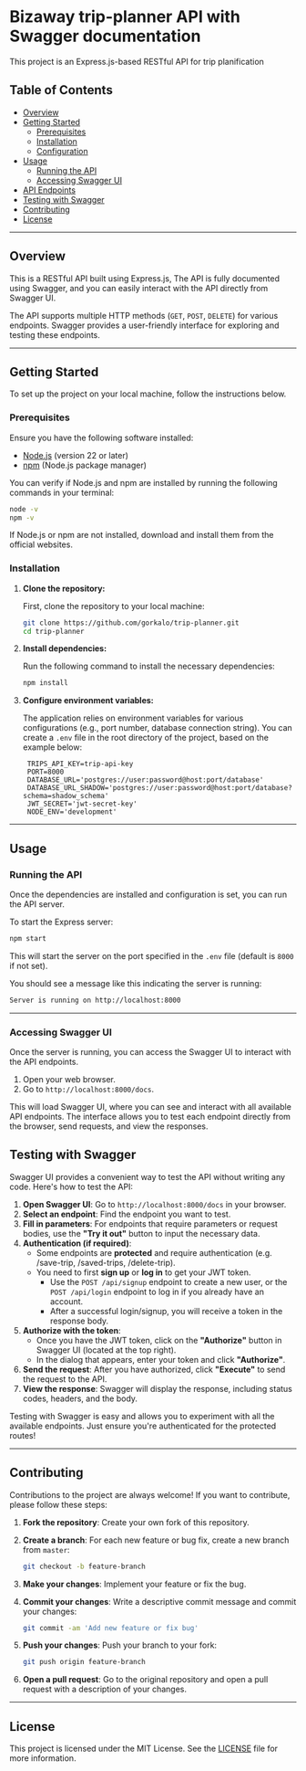 
# Bizaway trip-planner API with Swagger documentation

This project is an Express.js-based RESTful API for trip planification

## Table of Contents

- [Overview](#overview)
- [Getting Started](#getting-started)
  - [Prerequisites](#prerequisites)
  - [Installation](#installation)
  - [Configuration](#configuration)
- [Usage](#usage)
  - [Running the API](#running-the-api)
  - [Accessing Swagger UI](#accessing-swagger-ui)
- [API Endpoints](#api-endpoints)
- [Testing with Swagger](#testing-with-swagger)
- [Contributing](#contributing)
- [License](#license)

---

## Overview

This is a RESTful API built using Express.js, The API is fully documented using Swagger, and you can easily interact with the API directly from Swagger UI.

The API supports multiple HTTP methods (`GET`, `POST`, `DELETE`) for various endpoints. Swagger provides a user-friendly interface for exploring and testing these endpoints.

---

## Getting Started

To set up the project on your local machine, follow the instructions below.

### Prerequisites

Ensure you have the following software installed:

- [Node.js](https://nodejs.org/) (version 22 or later)
- [npm](https://www.npmjs.com/) (Node.js package manager)

You can verify if Node.js and npm are installed by running the following commands in your terminal:

```bash
node -v
npm -v
```

If Node.js or npm are not installed, download and install them from the official websites.

### Installation

1. **Clone the repository:**

   First, clone the repository to your local machine:

   ```bash
   git clone https://github.com/gorkalo/trip-planner.git
   cd trip-planner
   ```

2. **Install dependencies:**

   Run the following command to install the necessary dependencies:

   ```bash
   npm install
   ```

3. **Configure environment variables:**

   The application relies on environment variables for various configurations (e.g., port number, database connection string). You can create a `.env` file in the root directory of the project, based on the example below:

   ```env
    TRIPS_API_KEY=trip-api-key
    PORT=8000
    DATABASE_URL='postgres://user:password@host:port/database'
    DATABASE_URL_SHADOW='postgres://user:password@host:port/database?schema=shadow_schema'
    JWT_SECRET='jwt-secret-key'
    NODE_ENV='development'
   ```
---

## Usage

### Running the API

Once the dependencies are installed and configuration is set, you can run the API server.

To start the Express server:

```bash
npm start
```

This will start the server on the port specified in the `.env` file (default is `8000` if not set).

You should see a message like this indicating the server is running:

```bash
Server is running on http://localhost:8000
```

---

### Accessing Swagger UI

Once the server is running, you can access the Swagger UI to interact with the API endpoints.

1. Open your web browser.
2. Go to `http://localhost:8000/docs`.

This will load Swagger UI, where you can see and interact with all available API endpoints. The interface allows you to test each endpoint directly from the browser, send requests, and view the responses.

## Testing with Swagger

Swagger UI provides a convenient way to test the API without writing any code. Here's how to test the API:

1. **Open Swagger UI**: Go to `http://localhost:8000/docs` in your browser.
2. **Select an endpoint**: Find the endpoint you want to test.
3. **Fill in parameters**: For endpoints that require parameters or request bodies, use the **"Try it out"** button to input the necessary data.
4. **Authentication (if required)**:
   - Some endpoints are **protected** and require authentication (e.g. /save-trip, /saved-trips, /delete-trip).
   - You need to first **sign up** or **log in** to get your JWT token.
     - Use the `POST /api/signup` endpoint to create a new user, or the `POST /api/login` endpoint to log in if you already have an account.
     - After a successful login/signup, you will receive a token in the response body.
5. **Authorize with the token**:
   - Once you have the JWT token, click on the **"Authorize"** button in Swagger UI (located at the top right).
   - In the dialog that appears, enter your token and click **"Authorize"**.
6. **Send the request**: After you have authorized, click **"Execute"** to send the request to the API.
7. **View the response**: Swagger will display the response, including status codes, headers, and the body.

Testing with Swagger is easy and allows you to experiment with all the available endpoints. Just ensure you're authenticated for the protected routes!

---

## Contributing

Contributions to the project are always welcome! If you want to contribute, please follow these steps:

1. **Fork the repository**: Create your own fork of this repository.
2. **Create a branch**: For each new feature or bug fix, create a new branch from `master`:

   ```bash
   git checkout -b feature-branch
   ```

3. **Make your changes**: Implement your feature or fix the bug.
4. **Commit your changes**: Write a descriptive commit message and commit your changes:

   ```bash
   git commit -am 'Add new feature or fix bug'
   ```

5. **Push your changes**: Push your branch to your fork:

   ```bash
   git push origin feature-branch
   ```

6. **Open a pull request**: Go to the original repository and open a pull request with a description of your changes.

---

## License

This project is licensed under the MIT License. See the [LICENSE](LICENSE) file for more information.
